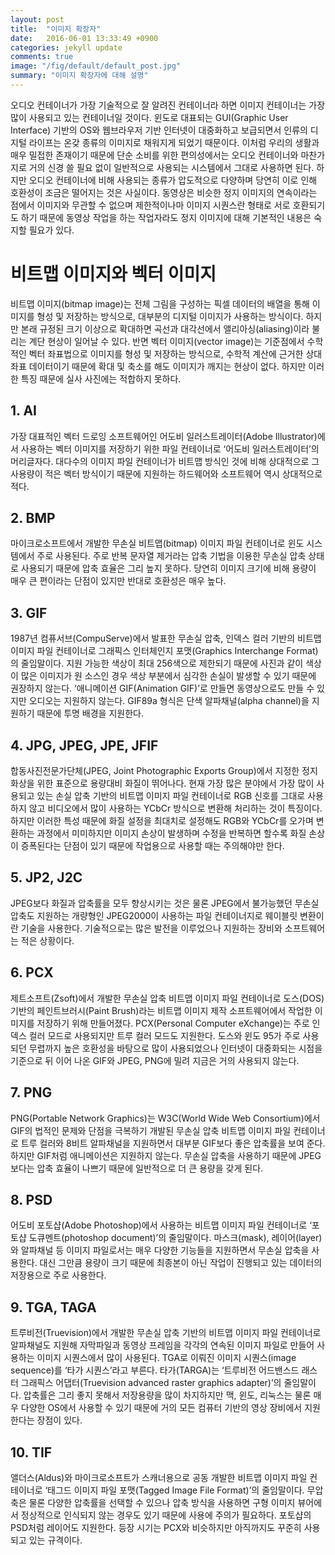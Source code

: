 ```yaml
---
layout: post
title:  "이미지 확장자"
date:   2016-06-01 13:33:49 +0900
categories: jekyll update
comments: true
image: "/fig/default/default_post.jpg"
summary: "이미지 확장자에 대해 설명"
---
```



오디오 컨테이너가 가장 기술적으로 잘 알려진 컨테이너라 하면 이미지 컨테이너는 가장 많이 사용되고 있는 컨테이너일 것이다. 윈도로 대표되는 GUI(Graphic User Interface) 기반의 OS와 웹브라우저 기반 인터넷이 대중화하고 보급되면서 인류의 디지털 라이프는 온갖 종류의 이미지로 채워지게 되었기 때문이다. 이처럼 우리의 생활과 매우 밀접한 존재이기 때문에 단순 소비를 위한 편의성에서는 오디오 컨테이너와 마찬가지로 거의 신경 쓸 필요 없이 일반적으로 사용되는 시스템에서 그대로 사용하면 된다. 하지만 오디오 컨테이너에 비해 사용되는 종류가 압도적으로 다양하며 당연히 이로 인해 호환성이 조금은 떨어지는 것은 사실이다.
동영상은 비슷한 정지 이미지의 연속이라는 점에서 이미지와 무관할 수 없으며 제한적이나마 이미지 시퀀스란 형태로 서로 호환되기도 하기 때문에 동영상 작업을 하는 작업자라도 정지 이미지에 대해 기본적인 내용은 숙지할 필요가 있다.

#  비트맵 이미지와 벡터 이미지


비트맵 이미지(bitmap image)는 전체 그림을 구성하는 픽셀 데이터의 배열을 통해 이미지를 형성 및 저장하는 방식으로, 대부분의 디지털 이미지가 사용하는 방식이다. 하지만 본래 규정된 크기 이상으로 확대하면 곡선과 대각선에서 앨리아싱(aliasing)이라 불리는 계단 현상이 일어날 수 있다. 반면 벡터 이미지(vector image)는 기준점에서 수학적인 벡터 좌표법으로 이미지를 형성 및 저장하는 방식으로, 수학적 계산에 근거한 상대좌표 데이터이기 때문에 확대 및 축소를 해도 이미지가 깨지는 현상이 없다. 하지만 이러한 특징 때문에 실사 사진에는 적합하지 못하다.

## 1. AI

가장 대표적인 벡터 드로잉 소프트웨어인 어도비 일러스트레이터(Adobe Illustrator)에서 사용하는 벡터 이미지를 저장하기 위한 파일 컨테이너로 ‘어도비 일러스트레이터’의 머리글자다. 대다수의 이미지 파일 컨테이너가 비트맵 방식인 것에 비해 상대적으로 그 사용량이 적은 벡터 방식이기 때문에 지원하는 하드웨어와 소프트웨어 역시 상대적으로 적다.

## 2. BMP

마이크로소프트에서 개발한 무손실 비트맵(bitmap) 이미지 파일 컨테이너로 윈도 시스템에서 주로 사용된다. 주로 반복 문자열 제거라는 압축 기법을 이용한 무손실 압축 상태로 사용되기 때문에 압축 효율은 그리 높지 못하다. 당연히 이미지 크기에 비해 용량이 매우 큰 편이라는 단점이 있지만 반대로 호환성은 매우 높다.

## 3. GIF

1987년 컴퓨서브(CompuServe)에서 발표한 무손실 압축, 인덱스 컬러 기반의 비트맵 이미지 파일 컨테이너로 그래픽스 인터체인지 포맷(Graphics Interchange Format)의 줄임말이다. 지원 가능한 색상이 최대 256색으로 제한되기 때문에 사진과 같이 색상이 많은 이미지가 원 소스인 경우 색상 부분에서 심각한 손실이 발생할 수 있기 때문에 권장하지 않는다. ‘애니메이션 GIF(Animation GIF)’로 만들면 동영상으로도 만들 수 있지만 오디오는 지원하지 않는다. GIF89a 형식은 단색 알파채널(alpha channel)을 지원하기 때문에 투명 배경을 지원한다.

## 4. JPG, JPEG, JPE, JFIF

합동사진전문가단체(JPEG, Joint Photographic Exports Group)에서 지정한 정지화상을 위한 표준으로 용량대비 화질이 뛰어나다. 현재 가장 많은 분야에서 가장 많이 사용되고 있는 손실 압축 기반의 비트맵 이미지 파일 컨테이너로 RGB 신호를 그대로 사용하지 않고 비디오에서 많이 사용하는 YCbCr 방식으로 변환해 처리하는 것이 특징이다. 하지만 이러한 특성 때문에 화질 설정을 최대치로 설정해도 RGB와 YCbCr를 오가며 변환하는 과정에서 미미하지만 이미지 손상이 발생하며 수정을 반복하면 할수록 화질 손상이 증폭된다는 단점이 있기 때문에 작업용으로 사용할 때는 주의해야만 한다.

## 5. JP2, J2C

JPEG보다 화질과 압축률을 모두 향상시키는 것은 물론 JPEG에서 불가능했던 무손실 압축도 지원하는 개량형인 JPEG2000이 사용하는 파일 컨테이너지로 웨이블릿 변환이란 기술을 사용한다. 기술적으로는 많은 발전을 이루었으나 지원하는 장비와 소프트웨어는 적은 상황이다.

## 6. PCX

제트소프트(Zsoft)에서 개발한 무손실 압축 비트맵 이미지 파일 컨테이너로 도스(DOS) 기반의 페인트브러시(Paint Brush)라는 비트맵 이미지 제작 소프트웨어에서 작업한 이미지를 저장하기 위해 만들어졌다. PCX(Personal Computer eXchange)는 주로 인덱스 컬러 모드로 사용되지만 트루 컬러 모드도 지원한다. 도스와 윈도 95가 주로 사용되던 무렵까지 높은 호환성을 바탕으로 많이 사용되었으나 인터넷이 대중화되는 시점을 기준으로 뒤 이어 나온 GIF와 JPEG, PNG에 밀려 지금은 거의 사용되지 않는다.

## 7. PNG

PNG(Portable Network Graphics)는 W3C(World Wide Web Consortium)에서 GIF의 법적인 문제와 단점을 극복하기 개발된 무손실 압축 비트맵 이미지 파일 컨테이너로 트루 컬러와 8비트 알파채널을 지원하면서 대부분 GIF보다 좋은 압축률을 보여 준다. 하지만 GIF처럼 애니메이션은 지원하지 않는다. 무손실 압축을 사용하기 때문에 JPEG보다는 압축 효율이 나쁘기 때문에 일반적으로 더 큰 용량을 갖게 된다.

## 8. PSD

어도비 포토샵(Adobe Photoshop)에서 사용하는 비트맵 이미지 파일 컨테이너로 ‘포토샵 도큐멘트(photoshop document)’의 줄임말이다. 마스크(mask), 레이어(layer)와 알파채널 등 이미지 파일로서는 매우 다양한 기능들을 지원하면서 무손실 압축을 사용한다. 대신 그만큼 용량이 크기 때문에 최종본이 아닌 작업이 진행되고 있는 데이터의 저장용으로 주로 사용한다.

## 9. TGA, TAGA

트루비전(Truevision)에서 개발한 무손실 압축 기반의 비트맵 이미지 파일 컨테이너로 알파채널도 지원해 자막파일과 동영상 프레임을 각각의 연속된 이미지 파일로 만들어 사용하는 이미지 시퀀스에서 많이 사용된다.
TGA로 이뤄진 이미지 시퀀스(image sequence)를 ‘타가 시퀀스’라고 부른다. 타가(TARGA)는 ‘트루비전 어드밴스드 래스터 그래픽스 어댑터(Truevision advanced raster graphics adapter)’의 줄임말이다. 압축률은 그리 좋지 못해서 저장용량을 많이 차지하지만 맥, 윈도, 리눅스는 물론 매우 다양한 OS에서 사용할 수 있기 때문에 거의 모든 컴퓨터 기반의 영상 장비에서 지원한다는 장점이 있다.

## 10. TIF

앨더스(Aldus)와 마이크로소프트가 스캐너용으로 공동 개발한 비트맵 이미지 파일 컨테이너로 ‘태그드 이미지 파일 포맷(Tagged Image File Format)’의 줄임말이다. 무압축은 물론 다양한 압축률을 선택할 수 있으나 압축 방식을 사용하면 구형 이미지 뷰어에서 정상적으로 인식되지 않는 경우도 있기 때문에 사용에 주의가 필요하다. 포토샵의 PSD처럼 레이어도 지원한다. 등장 시기는 PCX와 비슷하지만 아직까지도 꾸준히 사용되고 있는 규격이다.
